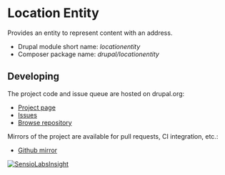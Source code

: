 # Location Entity
Provides an entity to represent content with an address.
- Drupal module short name: _locationentity_
- Composer package name: _drupal/locationentity_

## Developing
The project code and issue queue are hosted on drupal.org:
- [Project page](https://www.drupal.org/sandbox/sierk/2814081)
- [Issues](https://www.drupal.org/project/issues/2814081)
- [Browse repository](http://drupalcode.org/sandbox-sierk-2814081)

Mirrors of the project are available for pull requests, CI integration, etc.:
- [Github mirror](https://github.com/sierkje/drupal-locationentity)

[![SensioLabsInsight](https://insight.sensiolabs.com/projects/d397e55c-4661-4871-87ca-019faeb109f3/big.png)](https://insight.sensiolabs.com/projects/d397e55c-4661-4871-87ca-019faeb109f3)
